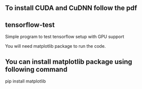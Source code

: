 ## To install CUDA and CuDNN follow the pdf

## tensorflow-test
Simple program to test tensorflow setup with GPU support

You will need matplotlib package to run the code.
## You can install matplotlib package using following command
pip install matplotlib
